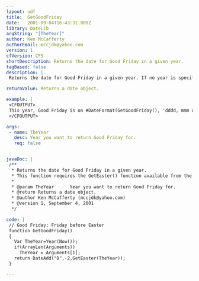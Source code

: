 ```yaml
---
layout: udf
title:  GetGoodFriday
date:   2001-09-04T16:43:31.000Z
library: DateLib
argString: "[TheYear]"
author: Ken McCafferty
authorEmail: mccjdk@yahoo.com
version: 1
cfVersion: CF5
shortDescription: Returns the date for Good Friday in a given year.
tagBased: false
description: |
 Returns the date for Good Friday in a given year. If no year is specified, defaults to current year.

returnValue: Returns a date object.

example: |
 <CFOUTPUT>
 This year, Good Friday is on #DateFormat(GetGoodFriday(), 'dddd, mmm dd')#.
 </CFOUTPUT>

args:
 - name: TheYear
   desc: Year you want to return Good Friday for.
   req: false


javaDoc: |
 /**
  * Returns the date for Good Friday in a given year.
  * This function requires the GetEaster() function available from the DateLib library.
  * 
  * @param TheYear      Year you want to return Good Friday for. 
  * @return Returns a date object. 
  * @author Ken McCafferty (mccjdk@yahoo.com) 
  * @version 1, September 4, 2001 
  */

code: |
 // Good Friday: Friday before Easter
 function GetGoodFriday() 
 {
   Var TheYear=Year(Now());
   if(ArrayLen(Arguments)) 
     TheYear = Arguments[1];
   return DateAdd("D",-2,GetEaster(TheYear));
 }

---
```


